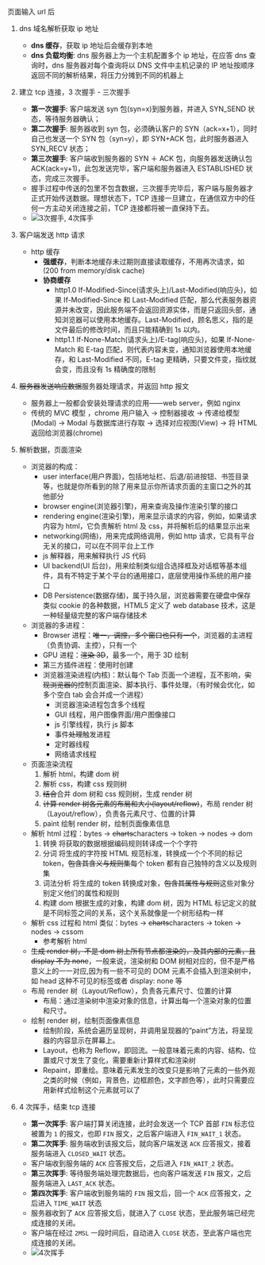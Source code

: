 页面输入 url 后

1.  dns 域名解析获取 ip 地址
    -   **dns 缓存**，获取 ip 地址后会缓存到本地
    -   **dns 负载均衡**: dns 服务器上为一个主机配置多个 ip 地址，在应答 dns 查询时，dns 服务器对每个查询将以 DNS 文件中主机记录的 IP 地址按顺序返回不同的解析结果，将压力分摊到不同的机器上
2.  建立 tcp 连接，3 次握手 - 三次握手

    -   **第一次握手**: 客户端发送 syn 包(syn=x)到服务器，并进入 SYN_SEND 状态，等待服务器确认；
        &nbsp;
    -   **第二次握手**: 服务器收到 syn 包，必须确认客户的 SYN（ack=x+1），同时自己也发送一个 SYN 包（syn=y），即 SYN+ACK 包，此时服务器进入 SYN_RECV 状态；
        &nbsp;
    -   **第三次握手**: 客户端收到服务器的 SYN ＋ ACK 包，向服务器发送确认包 ACK(ack=y+1)，此包发送完毕，客户端和服务器进入 ESTABLISHED 状态，完成三次握手。
        &nbsp;
    -   握手过程中传送的包里不包含数据，三次握手完毕后，客户端与服务器才正式开始传送数据。理想状态下，TCP 连接一旦建立，在通信双方中的任何一方主动关闭连接之前，TCP 连接都将被一直保持下去。
    -   ![3次握手, 4次挥手][1]

3.  客户端发送 http 请求
    -   http 缓存
        -   **强缓存**，判断本地缓存未过期则直接读取缓存，不用再次请求，如(200 from memory/disk cache)
        -   **协商缓存**
            -   http1.0 If-Modified-Since(请求头上)/Last-Modified(响应头)，如果 If-Modified-Since 和 Last-Modified 匹配，那么代表服务器资源并未改变，因此服务端不会返回资源实体，而是只返回头部，通知浏览器可以使用本地缓存。Last-Modified，顾名思义，指的是文件最后的修改时间，而且只能精确到 1s 以内。
                &nbsp;
            -   http1.1 If-None-Match(请求头上)/E-tag(响应头)，如果 If-None-Match 和 E-tag 匹配，则代表内容未变，通知浏览器使用本地缓存，和 Last-Modified 不同，E-tag 更精确，只要文件变，指纹就会变，而且没有 1s 精确度的限制
4.  ~~服务器发送响应数据~~服务器处理请求，并返回 http 报文
    -   服务器上一般都会安装处理请求的应用——web server，例如 nginx
    -   传统的 MVC 模型 ，chrome 用户输入 -> 控制器接收 -> 传递给模型(Modal) -> Modal 与数据库进行存取 -> 选择对应视图(View) -> 将 HTML 返回给浏览器(chrome)
5.  解析数据，页面渲染

    -   浏览器的构成：
        -   user interface(用户界面)，包括地址栏、后退/前进按钮、书签目录等，也就是你所看到的除了用来显示你所请求页面的主窗口之外的其他部分
        -   browser engine(浏览器引擎)，用来查询及操作渲染引擎的接口
        -   rendering engine(渲染引擎)，用来显示请求的内容，例如，如果请求内容为 html，它负责解析 html 及 css，并将解析后的结果显示出来
        -   networking(网络)，用来完成网络调用，例如 http 请求，它具有平台无关的接口，可以在不同平台上工作
        -   js 解释器，用来解释执行 JS 代码
        -   UI backend(UI 后台)，用来绘制类似组合选择框及对话框等基本组件，具有不特定于某个平台的通用接口，底层使用操作系统的用户接口
        -   DB Persistence(数据存储)，属于持久层，浏览器需要在硬盘中保存类似 cookie 的各种数据，HTML5 定义了 web database 技术，这是一种轻量级完整的客户端存储技术
    -   浏览器的多进程：
        -   Browser 进程：~~唯一，调控，多个窗口也只有一个~~，浏览器的主进程（负责协调、主控），只有一个
        -   GPU 进程：~~渲染 3D~~，最多一个，用于 3D 绘制
        -   第三方插件进程：使用时创建
        -   浏览器渲染进程(内核)：默认每个 Tab 页面一个进程，互不影响，~~实现浏览器的~~控制页面渲染、脚本执行、事件处理，（有时候会优化，如多个空白 tab 会合并成一个进程）
            -   浏览器渲染进程包含多个线程
            -   GUI 线程，用户图像界面/用户图像接口
            -   js 引擎线程，执行 js 脚本
            -   事件~~处理~~触发进程
            -   定时器线程
            -   网络请求线程
    -   页面渲染流程
        1. 解析 html，构建 dom 树
        2. 解析 css，构建 css 规则树
        3. ~~结合~~合并 dom 树和 css 规则树，生成 render 树
        4. ~~计算 render 树各元素的布局和大小(layout/reflow)~~，布局 render 树（Layout/reflow），负责各元素尺寸、位置的计算
        5. paint 绘制 render 树，绘制页面像素信息
    -   解析 html 过程：bytes -> ~~charts~~characters -> token -> nodes -> dom
        1. 转换 将获取的数据根据编码规则转译成一个个字符
        2. 分词 将生成的字符按 HTML 规范标准，转换成一个个不同的标记 token，~~包含其含义与规则集~~每个 token 都有自己独特的含义以及规则集
        3. 词法分析 将生成的 token 转换成对象，~~包含其属性与规则~~这些对象分别定义他们的属性和规则
        4. 构建 dom 根据生成的对象，构建 dom 树，因为 HTML 标记定义的就是不同标签之间的关系，这个关系就像是一个树形结构一样
    -   解析 css 过程和 html 类似：bytes -> ~~charts~~characters -> token -> nodes -> cssom
        -   参考解析 html
    -   ~~生成 render 树，不是 dom 树上所有节点都渲染的，<body>及其内部的元素，且 display 不为 none~~，一般来说，渲染树和 DOM 树相对应的，但不是严格意义上的一一对应,因为有一些不可见的 DOM 元素不会插入到渲染树中，如 head 这种不可见的标签或者 display: none 等
    -   布局 render 树（Layout/Reflow），负责各元素尺寸、位置的计算
        -   布局：通过渲染树中渲染对象的信息，计算出每一个渲染对象的位置和尺寸。
    -   绘制 render 树，绘制页面像素信息
        -   绘制阶段，系统会遍历呈现树，并调用呈现器的“paint”方法，将呈现器的内容显示在屏幕上。
        -   Layout，也称为 Reflow，即回流。一般意味着元素的内容、结构、位置或尺寸发生了变化，需要重新计算样式和渲染树
        -   Repaint，即重绘。意味着元素发生的改变只是影响了元素的一些外观之类的时候（例如，背景色，边框颜色，文字颜色等），此时只需要应用新样式绘制这个元素就可以了

6.  4 次挥手，结束 tcp 连接

    -   **第一次挥手**: 客户端打算关闭连接，此时会发送一个 TCP 首部 `FIN` 标志位被置为 `1` 的报文，也即 `FIN` 报文，之后客户端进入 `FIN_WAIT_1` 状态。
        &nbsp;
    -   **第二次挥手**: 服务端收到该报文后，就向客户端发送 `ACK` 应答报文，接着服务端进入 `CLOSED_WAIT` 状态。
    -   客户端收到服务端的 `ACK` 应答报文后，之后进入 `FIN_WAIT_2` 状态。
        &nbsp;
    -   **第三次挥手**: 等待服务端处理完数据后，也向客户端发送 `FIN` 报文，之后服务端进入 `LAST_ACK` 状态。
        &nbsp;
    -   **第四次挥手**: 客户端收到服务端的 `FIN` 报文后，回一个 `ACK` 应答报文，之后进入 `TIME_WAIT` 状态
    -   服务器收到了 `ACK` 应答报文后，就进入了 `CLOSE` 状态，至此服务端已经完成连接的关闭。
    -   客户端在经过 `2MSL` 一段时间后，自动进入 `CLOSE` 状态，至此客户端也完成连接的关闭。
    -   ![4次挥手][2]

[1]: https://img-blog.csdnimg.cn/img_convert/790029c5837a81d54508659b55d9f61b.png
[2]: https://p1-jj.byteimg.com/tos-cn-i-t2oaga2asx/gold-user-assets/2020/6/23/172deb73bf08212b~tplv-t2oaga2asx-zoom-in-crop-mark:4536:0:0:0.image
